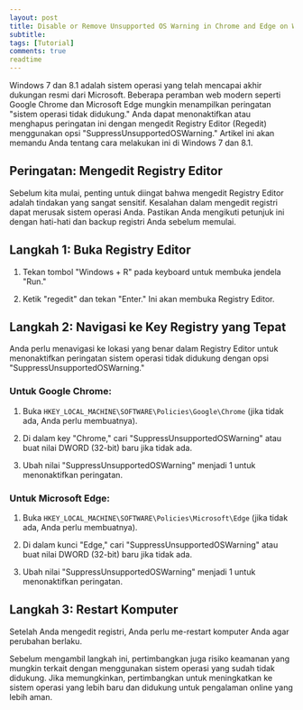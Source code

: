```yaml
---
layout: post
title: Disable or Remove Unsupported OS Warning in Chrome and Edge on Windows 7 and 8.1
subtitle: 
tags: [Tutorial]
comments: true
readtime
---
```


Windows 7 dan 8.1 adalah sistem operasi yang telah mencapai akhir dukungan resmi dari Microsoft. Beberapa peramban web modern seperti Google Chrome dan Microsoft Edge mungkin menampilkan peringatan "sistem operasi tidak didukung." Anda dapat menonaktifkan atau menghapus peringatan ini dengan mengedit Registry Editor (Regedit) menggunakan opsi "SuppressUnsupportedOSWarning." Artikel ini akan memandu Anda tentang cara melakukan ini di Windows 7 dan 8.1.

## Peringatan: Mengedit Registry Editor

Sebelum kita mulai, penting untuk diingat bahwa mengedit Registry Editor adalah tindakan yang sangat sensitif. Kesalahan dalam mengedit registri dapat merusak sistem operasi Anda. Pastikan Anda mengikuti petunjuk ini dengan hati-hati dan backup registri Anda sebelum memulai.

## Langkah 1: Buka Registry Editor

1. Tekan tombol "Windows + R" pada keyboard untuk membuka jendela "Run."

2. Ketik "regedit" dan tekan "Enter." Ini akan membuka Registry Editor.

## Langkah 2: Navigasi ke Key Registry yang Tepat

Anda perlu menavigasi ke lokasi yang benar dalam Registry Editor untuk menonaktifkan peringatan sistem operasi tidak didukung dengan opsi "SuppressUnsupportedOSWarning."

### Untuk Google Chrome:

1. Buka `HKEY_LOCAL_MACHINE\SOFTWARE\Policies\Google\Chrome` (jika tidak ada, Anda perlu membuatnya).

2. Di dalam key "Chrome," cari "SuppressUnsupportedOSWarning" atau buat nilai DWORD (32-bit) baru jika tidak ada.

3. Ubah nilai "SuppressUnsupportedOSWarning" menjadi 1 untuk menonaktifkan peringatan.

### Untuk Microsoft Edge:

1. Buka `HKEY_LOCAL_MACHINE\SOFTWARE\Policies\Microsoft\Edge` (jika tidak ada, Anda perlu membuatnya).

2. Di dalam kunci "Edge," cari "SuppressUnsupportedOSWarning" atau buat nilai DWORD (32-bit) baru jika tidak ada.

3. Ubah nilai "SuppressUnsupportedOSWarning" menjadi 1 untuk menonaktifkan peringatan.

## Langkah 3: Restart Komputer

Setelah Anda mengedit registri, Anda perlu me-restart komputer Anda agar perubahan berlaku.

Sebelum mengambil langkah ini, pertimbangkan juga risiko keamanan yang mungkin terkait dengan menggunakan sistem operasi yang sudah tidak didukung. Jika memungkinkan, pertimbangkan untuk meningkatkan ke sistem operasi yang lebih baru dan didukung untuk pengalaman online yang lebih aman.
